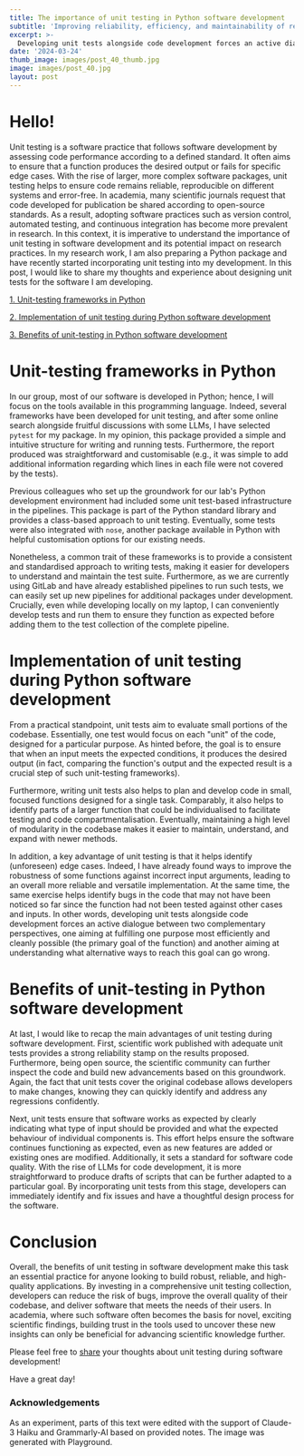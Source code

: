 ```yaml
---
title: The importance of unit testing in Python software development
subtitle: 'Improving reliability, efficiency, and maintainability of research code.'
excerpt: >-
  Developing unit tests alongside code development forces an active dialogue between two complementary perspectives.
date: '2024-03-24'
thumb_image: images/post_40_thumb.jpg
image: images/post_40.jpg
layout: post
---
```


# Hello!

Unit testing is a software practice that follows software development by assessing code performance according to a defined standard. It often aims to ensure that a function produces the desired output or fails for specific edge cases. With the rise of larger, more complex software packages, unit testing helps to ensure code remains reliable, reproducible on different systems and error-free. In academia, many scientific journals request that code developed for publication be shared according to open-source standards. As a result, adopting software practices such as version control, automated testing, and continuous integration has become more prevalent in research. In this context, it is imperative to understand the importance of unit testing in software development and its potential impact on research practices. In my research work, I am also preparing a Python package and have recently started incorporating unit testing into my development. In this post, I would like to share my thoughts and experience about designing unit tests for the software I am developing.


[1. Unit-testing frameworks in Python](#testing_tools)

[2. Implementation of unit testing during Python software development](#implementation_testing)

[3. Benefits of unit-testing in Python software development](#test_benefits)


# <a name="testing_tools">Unit-testing frameworks in Python</a>

In our group, most of our software is developed in Python; hence, I will focus on the tools available in this programming language. Indeed, several frameworks have been developed for unit testing, and after some online search alongside fruitful discussions with some LLMs, I have selected `pytest` for my package. In my opinion, this package provided a simple and intuitive structure for writing and running tests. Furthermore, the report produced was straightforward and customisable (e.g., it was simple to add additional information regarding which lines in each file were not covered by the tests).

Previous colleagues who set up the groundwork for our lab's Python development environment had included some unit test-based infrastructure in the pipelines. This package is part of the Python standard library and provides a class-based approach to unit testing. Eventually, some tests were also integrated with `nose`, another package available in Python with helpful customisation options for our existing needs.

Nonetheless, a common trait of these frameworks is to provide a consistent and standardised approach to writing tests, making it easier for developers to understand and maintain the test suite. Furthermore, as we are currently using GitLab and have already established pipelines to run such tests, we can easily set up new pipelines for additional packages under development. Crucially, even while developing locally on my laptop, I can conveniently develop tests and run them to ensure they function as expected before adding them to the test collection of the complete pipeline.



# <a name="implementation_testing">Implementation of unit testing during Python software development</a>

From a practical standpoint, unit tests aim to evaluate small portions of the codebase. Essentially, one test would focus on each "unit" of the code, designed for a particular purpose. As hinted before, the goal is to ensure that when an input meets the expected conditions, it produces the desired output (in fact, comparing the function's output and the expected result is a crucial step of such unit-testing frameworks).

Furthermore, writing unit tests also helps to plan and develop code in small, focused functions designed for a single task. Comparably, it also helps to identify parts of a larger function that could be individualised to facilitate testing and code compartmentalisation. Eventually, maintaining a high level of modularity in the codebase makes it easier to maintain, understand, and expand with newer methods.

In addition, a key advantage of unit testing is that it helps identify (unforeseen) edge cases. Indeed, I have already found ways to improve the robustness of some functions against incorrect input arguments, leading to an overall more reliable and versatile implementation. At the same time, the same exercise helps identify bugs in the code that may not have been noticed so far since the function had not been tested against other cases and inputs. In other words, developing unit tests alongside code development forces an active dialogue between two complementary perspectives, one aiming at fulfilling one purpose most efficiently and cleanly possible (the primary goal of the function) and another aiming at understanding what alternative ways to reach this goal can go wrong.


# <a name="test_benefits">Benefits of unit-testing in Python software development</a>

At last, I would like to recap the main advantages of unit testing during software development. First, scientific work published with adequate unit tests provides a strong reliability stamp on the results proposed. Furthermore, being open source, the scientific community can further inspect the code and build new advancements based on this groundwork. Again, the fact that unit tests cover the original codebase allows developers to make changes, knowing they can quickly identify and address any regressions confidently.

Next, unit tests ensure that software works as expected by clearly indicating what type of input should be provided and what the expected behaviour of individual components is. This effort helps ensure the software continues functioning as expected, even as new features are added or existing ones are modified.
Additionally, it sets a standard for software code quality. With the rise of LLMs for code development, it is more straightforward to produce drafts of scripts that can be further adapted to a particular goal. By incorporating unit tests from this stage, developers can immediately identify and fix issues and have a thoughtful design process for the software.

# Conclusion

Overall, the benefits of unit testing in software development make this task an essential practice for anyone looking to build robust, reliable, and high-quality applications. By investing in a comprehensive unit testing collection, developers can reduce the risk of bugs, improve the overall quality of their codebase, and deliver software that meets the needs of their users. In academia, where such software often becomes the basis for novel, exciting scientific findings, building trust in the tools used to uncover these new insights can only be beneficial for advancing scientific knowledge further.

Please feel free to [share](https://twitter.com/_franciscomcm) your thoughts about unit testing during software development!

Have a great day!


### Acknowledgements

As an experiment, parts of this text were edited with the support of Claude-3 Haiku and Grammarly-AI based on provided notes. The image was generated with Playground.
